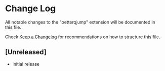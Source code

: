 # Change Log

All notable changes to the "betterqjump" extension will be documented in this file.

Check [Keep a Changelog](http://keepachangelog.com/) for recommendations on how to structure this file.

## [Unreleased]

- Initial release